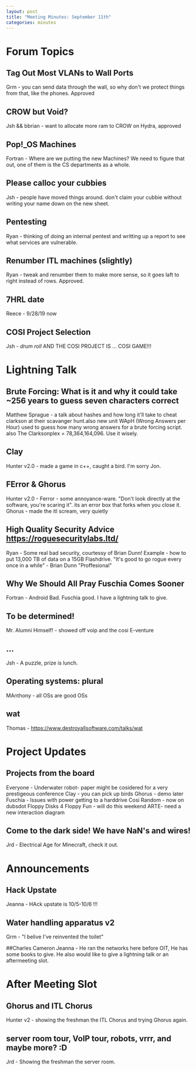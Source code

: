 ```yaml
---
layout: post
title: "Meeting Minutes: September 11th"
categories: minutes
---
```


# Forum Topics

## Tag Out Most VLANs to Wall Ports 
Grm - you can send data through the wall, so why don't we protect things from that, like the phones. Approved

## CROW but Void?
Jsh && bbrian - want to allocate more ram to CROW on Hydra, approved

## Pop!_OS Machines
Fortran - Where are we putting the new Machines? We need to figure that out, one of them is the CS departments as a whole. 

## Please calloc your cubbies
Jsh - people have moved things around. don't claim your cubbie without writing your name down on the new sheet. 

## Pentesting
Ryan - thinking of doing an internal pentest and writting up a report to see what services are vulnerable. 

## Renumber ITL machines (slightly)
Ryan - tweak and renumber them to make more sense, so it goes laft to right instead of rows. Approved. 

## 7HRL date
Reece - 9/28/19 now 

## COSI Project Selection
Jsh - *drum roll* AND THE COSI PROJECT IS ... COSI GAME!!! 

# Lightning Talk

## Brute Forcing: What is it and why it could take ~256 years to guess seven characters correct
Matthew Sprague - a talk about hashes and how long it'll take to cheat clarkson at their scavanger hunt.also new unit WApH (Wrong Answers per Hour) used to guess how many wrong answers for a brute forcing script. also The Clarksonplex = 78,364,164,096. Use it wisely.   

## Clay
Hunter v2.0 - made a game in c++, caught a bird. I'm sorry Jon. 

## FError & Ghorus
Hunter  v2.0 - 
Ferror - some annoyance-ware. "Don't look directly at the software, you're scaring it". its an error box that forks when you close it. 
Ghorus - made the itl scream, very quietly

## High Quality Security Advice https://roguesecuritylabs.ltd/
Ryan - Some real bad security, courtessy of Brian Dunn! Example - how to put 13,000 TB of data on a 15GB Flashdrive. "It's good to go rogue every once in a while" - Brian Dunn "Proffesional" 

## Why We Should All Pray Fuschia Comes Sooner
Fortran - Android Bad. Fuschia good. I have a lightning talk to give. 

## To be determined!
Mr. Alumni Himself! - showed off voip and the cosi E-venture 

## ...
Jsh - A puzzle, prize is lunch. 

## Operating systems: plural
MAnthony - all OSs are good OSs

## wat
Thomas - https://www.destroyallsoftware.com/talks/wat

# Project Updates

## Projects from the board
Everyone - 
Underwater robot- paper might be cosidered for a very prestigeous conference
Clay - you can pick up birds
Ghorus - demo later 
Fuschia - Issues with power getting to a harddrive
Cosi Random - now on dubsdot
Floppy Disks 4 Floppy Fun - will do this weekend
ARTE- need a new interaction diagram

## Come to the dark side! We have NaN's and wires!
Jrd - Electrical Age for Minecraft, check it out. 

# Announcements

## Hack Upstate
Jeanna - HAck upstate is 10/5-10/6 !!!

## Water handling apparatus v2
Grm - "I belive I've reinvented the toilet"

##Charles Cameron
Jeanna - He ran the networks here before OIT, He has some books to give. He also would like to give a lightning talk or an aftermeeting slot. 

# After Meeting Slot

## Ghorus and ITL Chorus
Hunter v2 - showing the freshman the ITL Chorus and trying Ghorus again. 

## server room tour, VoIP tour, robots, vrrr, and maybe more? :D
Jrd - Showing the freshman the server room. 



